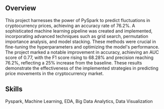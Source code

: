 ## Overview 
This project harnesses the power of PySpark to predict fluctuations in cryptocurrency prices, achieving an accuracy rate of 76.2%. A sophisticated machine learning pipeline was created and implemented, incorporating advanced techniques such as grid search, permutation importance analysis, and model stacking. These methods were crucial in fine-tuning the hyperparameters and optimizing the model's performance. The project marked a notable improvement in accuracy, achieving an AUC score of 0.77, with the F1 score rising to 68.28% and precision reaching 76.2%, reflecting a 25% increase from the baseline. These results demonstrate the effectiveness of the implemented strategies in predicting price movements in the cryptocurrency market.

## Skills
Pyspark, Machine Learning, EDA, Big Data Analytics, Data Visualization
